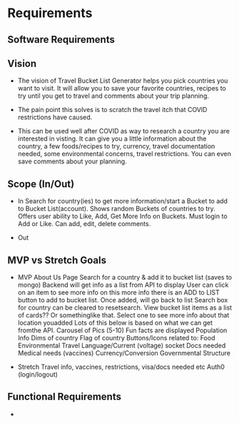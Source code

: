 # Requirements

## Software Requirements

## Vision

- The vision of Travel Bucket List Generator helps you pick countries you want to visit. It will allow you to save your favorite countries, recipes to try until you get to travel and comments about your trip planning.

- The pain point this solves is to scratch the travel itch that COVID restrictions have caused.

- This can be used well after COVID as way to research a country you are interested in visting. It can give you a little information about the country, a few foods/recipes to try, currency, travel documentation needed, some environmental concerns, travel restrictions. You can even save comments about your planning.

## Scope (In/Out)

- In
  Search for country(ies) to get more information/start a Bucket to add to Bucket List(account).
  Shows random Buckets of countries to try.
  Offers user ability to Like, Add, Get More Info on Buckets. Must login to Add or Like.
  Can add, edit, delete comments.
  
- Out
  

## MVP vs Stretch Goals

- MVP
  About Us Page
  Search for a country & add it to bucket list (saves to mongo)
    Backend will get info as a list from API to display
    User can click on an item to see more info on this more info there is an ADD to LIST button to add to bucket list. Once added, will go back to list
    Search box for country can be cleared to resetsearch.
  View bucket list items as a list of cards?? Or somethinglike that.
  Select one to see more info about that location youadded
    Lots of this below is based on what we can get fromthe API.
    Carousel of Pics (5-10)
    Fun facts are displayed
    Population Info
    Dims of country
    Flag of country
    Buttons/Icons related to:
      Food
      Environmental
      Travel
        Language/Current (voltage) socket
        Docs needed
        Medical needs (vaccines)
        Currency/Conversion
      Governmental Structure
  
- Stretch
  Travel info, vaccines, restrictions, visa/docs needed etc
  Auth0 (login/logout)

## Functional Requirements

- 
